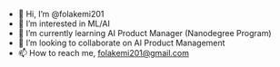 - 👋 Hi, I’m @folakemi201
- 👀 I’m interested in ML/AI
- 🌱 I’m currently learning AI Product Manager (Nanodegree Program)
- 💞️ I’m looking to collaborate on AI Product Management
- 📫 How to reach me, folakemi201@gmail.com

<!---
folakemi201/folakemi201 is a ✨ special ✨ repository because its `README.md` (this file) appears on your GitHub profile.
You can click the Preview link to take a look at your changes.
--->
